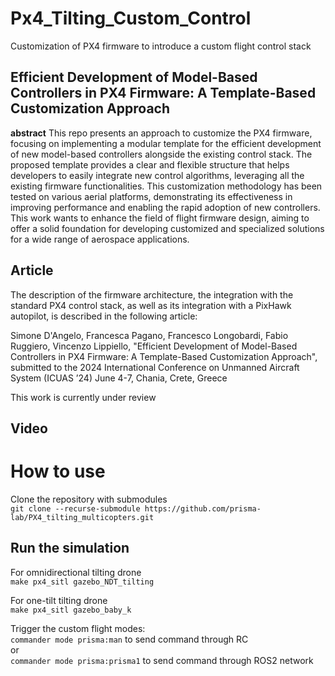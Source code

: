 # Px4_Tilting_Custom_Control
 Customization of PX4 firmware to introduce a custom flight control stack 

## Efficient Development of Model-Based Controllers in PX4 Firmware: A Template-Based Customization Approach
__abstract__ This repo presents an approach to customize the PX4 firmware, focusing on implementing a modular template for the efficient development of new model-based controllers alongside the existing control stack. The proposed template provides a clear and flexible structure that helps developers to easily integrate new control algorithms, leveraging all the existing firmware functionalities. This customization methodology has been tested on various aerial platforms, demonstrating its effectiveness in improving performance and enabling the rapid adoption of new controllers. 
This work wants to enhance the field of flight firmware design, aiming to offer a solid foundation for developing customized and specialized solutions for a wide range of aerospace applications.
## Article
The description of the firmware architecture, the integration with the standard PX4 control stack, as well as its integration with a PixHawk autopilot, is described in the following article:

Simone D'Angelo, Francesca Pagano, Francesco Longobardi, Fabio Ruggiero, Vincenzo Lippiello, "Efficient Development of Model-Based Controllers in PX4 Firmware: A Template-Based Customization Approach", submitted to the 2024 International Conference on Unmanned Aircraft System (ICUAS ’24)  June 4-7, Chania, Crete, Greece

This work is currently under review

## Video


# How to use
Clone the repository with submodules <br />
`git clone --recurse-submodule https://github.com/prisma-lab/PX4_tilting_multicopters.git`

## Run the simulation
For omnidirectional tilting drone <br />
`make px4_sitl gazebo_NDT_tilting`

For one-tilt tilting drone <br />
`make px4_sitl gazebo_baby_k`

Trigger the custom flight modes:<br />
`commander mode prisma:man` to send command through RC<br />
or<br />
`commander mode prisma:prisma1` to send command through ROS2 network



